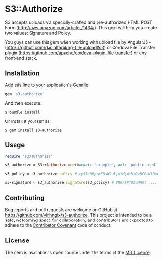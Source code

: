 # S3::Authorize

S3 accepts uploads via specially-crafted and pre-authorized HTML POST Form (http://aws.amazon.com/articles/1434/). This gem will help you create two values: Signature and Policy.

You guys can use this gem when working with upload file by AngularJS -  (https://github.com/danialfarid/ng-file-upload#s3) or Cordova File Transfer plugin (https://github.com/apache/cordova-plugin-file-transfer) or any front-end stack.

## Installation

Add this line to your application's Gemfile:

```ruby
gem 's3-authorize'
```

And then execute:

    $ bundle install

Or install it yourself as:

    $ gem install s3-authorize

## Usage


```ruby
require 's3/authorize'

s3_authorize = S3::Authorize.new(bucket: 'example', acl: 'public-read', 'secret_key': '356789032')

s3_policy = s3_authorize.policy # eyJleHBpcmF0aW9uIjoiMjAxNi0wNC0yNlQxOTozNjowNFoiLCJjb25 ....

s3-signature = s3_authorize.signature(s3_policy) # VR9hEPY0zvMHOt ....
```

## Contributing

Bug reports and pull requests are welcome on GitHub at https://github.com/vinhnglx/s3-authorize. This project is intended to be a safe, welcoming space for collaboration, and contributors are expected to adhere to the [Contributor Covenant](http://contributor-covenant.org) code of conduct.


## License

The gem is available as open source under the terms of the [MIT License](http://opensource.org/licenses/MIT).
